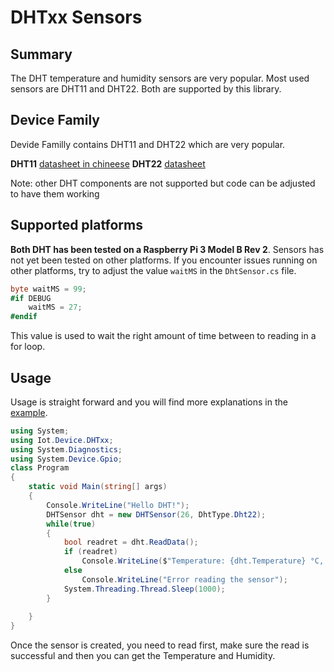 # DHTxx Sensors

## Summary

The DHT temperature and humidity sensors are very popular. Most used sensors are DHT11 and DHT22. Both are supported by this library.

## Device Family

Devide Familly contains DHT11 and DHT22 which are very popular.

**DHT11** [datasheet in chineese](https://cdn-shop.adafruit.com/datasheets/DHT11-chinese.pdf)
**DHT22** [datasheet](https://cdn-shop.adafruit.com/datasheets/DHT22.pdf)

Note: other DHT components are not supported but code can be adjusted to have them working

## Supported platforms

**Both DHT has been tested on a Raspberry Pi 3 Model B Rev 2**. Sensors has not yet been tested on other platforms. If you encounter issues running on other platforms, try to adjust the value ```waitMS``` in the ```DhtSensor.cs``` file.

```csharp
byte waitMS = 99;
#if DEBUG
    waitMS = 27;
#endif
```

This value is used to wait the right amount of time between to reading in a for loop. 

## Usage

Usage is straight forward and you will find more explanations in the [example](./samples/README.md).

```csharp
using System;
using Iot.Device.DHTxx;
using System.Diagnostics;
using System.Device.Gpio;
class Program
{   
    static void Main(string[] args)
    {
        Console.WriteLine("Hello DHT!");
        DHTSensor dht = new DHTSensor(26, DhtType.Dht22);
        while(true)
        {
            bool readret = dht.ReadData();
            if (readret)
                Console.WriteLine($"Temperature: {dht.Temperature} °C, Humidity: {dht.Humidity} %");
            else
                Console.WriteLine("Error reading the sensor");
            System.Threading.Thread.Sleep(1000);
        }
        
    }
}
```

Once the sensor is created, you need to read first, make sure the read is successful and then you can get the Temperature and Humidity.


